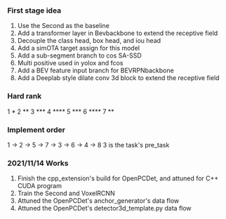 ### First stage idea
1. Use the Second as the baseline
2. Add a transformer layer in Bevbackbone to extend the receptive field
3. Decouple the class head, box head, and iou head
4. Add a simOTA target assign for this model
5. Add a sub-segment branch to cos SA-SSD
6. Multi positive used in yolox and fcos
7. Add a BEV feature input branch for BEVRPNbackbone
8. Add a Deeplab style dilate conv 3d block to extend the receptive field

### Hard rank
1 *
2 **
3 ***
4 ****
5 ***
6 ****
7 **

### Implement order
1 -> 2 -> 5 -> 7 -> 3 -> 6 -> 4 -> 8
3 is the task's pre_task

### 2021/11/14 Works
1. Finish the cpp_extension's build for OpenPCDet, and attuned for C++ CUDA program
2. Train the Second and VoxelRCNN
3. Attuned the OpenPCDet's anchor_generator's data flow
4. Attuned the OpenPCDet's detector3d_template.py data flow